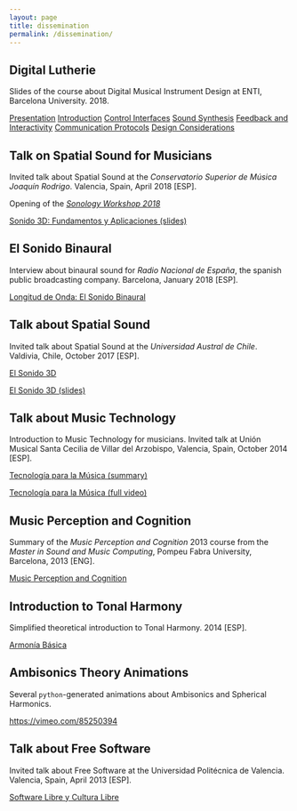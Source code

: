 ```yaml
---
layout: page
title: dissemination
permalink: /dissemination/
--- 
```



## Digital Lutherie

Slides of the course about Digital Musical Instrument Design at ENTI, Barcelona University. 2018.

[Presentation](https://github.com/andresperezlopez/ENTI_Slides/blob/master/Presentation/presentation.pdf)
[Introduction](https://github.com/andresperezlopez/ENTI_Slides/blob/master/Introduction%20to%20DMI%20Design/introduction.pdf)
[Control Interfaces](https://github.com/andresperezlopez/ENTI_Slides/blob/master/Control%20Interfaces/control_interfaces.pdf)
[Sound Synthesis](https://github.com/andresperezlopez/ENTI_Slides/blob/master/Sound%20Synthesis/sound_synthesis.pdf)
[Feedback and Interactivity](https://github.com/andresperezlopez/ENTI_Slides/blob/master/Feedback%20%26%20Interactivity/feedback_interactivity.pdf)
[Communication Protocols](https://github.com/andresperezlopez/ENTI_Slides/blob/master/Communication%20Protocols/communication_protocols.pdf)
[Design Considerations](https://github.com/andresperezlopez/ENTI_Slides/blob/master/Design%20Considerations/design_considerations.pdf)


## Talk on Spatial Sound for Musicians

Invited talk about Spatial Sound at the *Conservatorio Superior de Música Joaquín Rodrigo*. Valencia, Spain, April 2018 [ESP].

Opening of the [*Sonology Workshop 2018*](https://csmvalencia.es/2018/04/20/jornades-de-sonologia-2018-jornadas-de-sonologia-2018/)

[Sonido 3D: Fundamentos y Aplicaciones (slides)](https://andresperezlopez.github.io/csmv.pdf)


## El Sonido Binaural

Interview about binaural sound for *Radio Nacional de España*, the spanish public broadcasting company. Barcelona, January 2018 [ESP].

[Longitud de Onda: El Sonido Binaural](http://www.rtve.es/alacarta/audios/longitud-de-onda/longitud-onda-sonido-binaural-16-01-18/4424419/)


## Talk about Spatial Sound

Invited talk about Spatial Sound at the *Universidad Austral de Chile*. Valdivia, Chile, October 2017 [ESP].

[El Sonido 3D](https://videoteca.uach.cl/videos/video/2519/)

[El Sonido 3D (slides)](https://andresperezlopez.github.io/valdivia.pdf)


## Talk about Music Technology

Introduction to Music Technology for musicians. Invited talk at Unión Musical Santa Cecilia de Villar del Arzobispo, Valencia, Spain, October 2014 [ESP].

[Tecnología para la Música (summary)](https://vimeo.com/110881138)

[Tecnología para la Música (full video)](https://vimeo.com/112113727)



## Music Perception and Cognition

Summary of the *Music Perception and Cognition* 2013 course from the *Master in Sound and Music Computing*, Pompeu Fabra University, Barcelona, 2013 [ENG].

[Music Perception and Cognition](https://andresperezlopez.github.io/Music_perception_and_cognition.pdf)



## Introduction to Tonal Harmony

Simplified theoretical introduction to Tonal Harmony. 2014 [ESP].

[Armonía Básica](https://andresperezlopez.github.io/armoniabasica.pdf)



## Ambisonics Theory Animations

Several `python`-generated animations about Ambisonics and Spherical Harmonics.

<https://vimeo.com/85250394>



## Talk about Free Software

Invited talk about Free Software at the Universidad Politécnica de Valencia. Valencia, Spain, April 2013 [ESP].

[Software Libre y Cultura Libre](https://vimeo.com/66726477)
